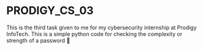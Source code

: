 # PRODIGY_CS_03
This is the third task given to me for my cybersecurity internship at Prodigy InfoTech. This is a simple python code for checking the complexity or strength of a password 🔑
